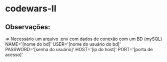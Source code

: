 # codewars-II

## Observações:
=> Necessário um arquivo .env com dados de conexão com um BD (mySQL)
        NAME='[nome do bd]'
        USER='[nome do usuário do bd]'
        PASSWORD='[senha do usuário]'
        HOST='[ip do host]'
        PORT='[porta de acesso]'


